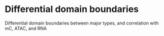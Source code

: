 # Differential domain boundaries

Differential domain boundaries between major types, and correlation with mC, ATAC, and RNA
